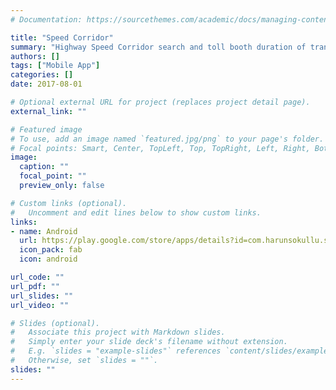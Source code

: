 ```yaml
---
# Documentation: https://sourcethemes.com/academic/docs/managing-content/

title: "Speed Corridor"
summary: "Highway Speed Corridor search and toll booth duration of transition assistant"
authors: []
tags: ["Mobile App"]
categories: []
date: 2017-08-01

# Optional external URL for project (replaces project detail page).
external_link: ""

# Featured image
# To use, add an image named `featured.jpg/png` to your page's folder.
# Focal points: Smart, Center, TopLeft, Top, TopRight, Left, Right, BottomLeft, Bottom, BottomRight.
image:
  caption: ""
  focal_point: ""
  preview_only: false

# Custom links (optional).
#   Uncomment and edit lines below to show custom links.
links:
- name: Android
  url: https://play.google.com/store/apps/details?id=com.harunsokullu.speedcorridor
  icon_pack: fab
  icon: android

url_code: ""
url_pdf: ""
url_slides: ""
url_video: ""

# Slides (optional).
#   Associate this project with Markdown slides.
#   Simply enter your slide deck's filename without extension.
#   E.g. `slides = "example-slides"` references `content/slides/example-slides.md`.
#   Otherwise, set `slides = ""`.
slides: ""
---
```

